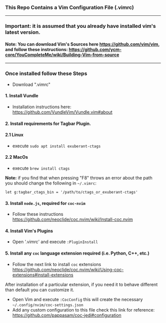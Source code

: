 ### This Repo Contains a Vim Configuration File (.vimrc)
-----------------------------------------
### Important: it is assumed that you already have installed vim's latest version.

#### Note: You can download Vim's Sources here https://github.com/vim/vim, and follow these instructions: https://github.com/ycm-core/YouCompleteMe/wiki/Building-Vim-from-source

----------------------------------------
### Once installed follow these Steps

- Download ".vimrc"

#### 1. Install Vundle

- Installation instructions here: https://github.com/VundleVim/Vundle.vim#about

#### 2. Install requirements for  Tagbar Plugin. 

#### 2.1 Linux

- execute `sudo apt install exuberant-ctags`

#### 2.2 MacOs

- execute `brew install ctags`

**Note:** if you find that when pressing "F8" throws an error about the path you should change the following in `~/.vimrc`:

```
let g:tagbar_ctags_bin = '/path/to/ctags_or_exuberant-ctags'
```

#### 3. Install `node.js`, required for `coc-nvim`

- Follow these instructions https://github.com/neoclide/coc.nvim/wiki/Install-coc.nvim

#### 4. Install Vim's Plugins

- Open '.vimrc' and execute `:PluginInstall`

#### 5. Install any `coc` language extension required (i.e. Python, C++, etc.)

- Follow the next link to install `coc` extensions https://github.com/neoclide/coc.nvim/wiki/Using-coc-extensions#install-extensions

After installation of a particular extension, if you need it to behave different than default you can customize it.

- Open Vim and execute `:CocConfig` this will create the necessary `~/.config/nvim/coc-settings.json`
- Add any custom configuration to this file check this link for reference: https://github.com/pappasam/coc-jedi#configuration
